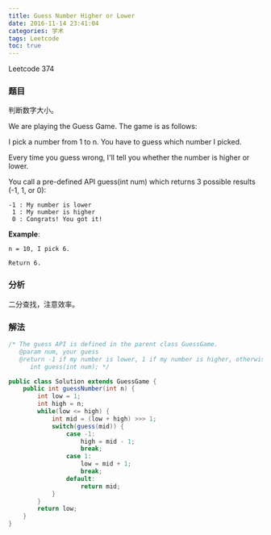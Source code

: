 ```yaml
---
title: Guess Number Higher or Lower
date: 2016-11-14 23:41:04
categories: 学术
tags: Leetcode
toc: true
---
```


Leetcode 374

### 题目

判断数字大小。

We are playing the Guess Game. The game is as follows:

I pick a number from 1 to n. You have to guess which number I picked.

Every time you guess wrong, I'll tell you whether the number is higher or lower.

You call a pre-defined API guess(int num) which returns 3 possible results (-1, 1, or 0):

```
-1 : My number is lower
 1 : My number is higher
 0 : Congrats! You got it!
```

__Example__:

```
n = 10, I pick 6.

Return 6.
```

### 分析

二分查找，注意效率。

### 解法

```java
/* The guess API is defined in the parent class GuessGame.
   @param num, your guess
   @return -1 if my number is lower, 1 if my number is higher, otherwise return 0
      int guess(int num); */

public class Solution extends GuessGame {
    public int guessNumber(int n) {
        int low = 1;
        int high = n;
        while(low <= high) {
            int mid = (low + high) >>> 1;
            switch(guess(mid)) {
                case -1:
                    high = mid - 1;
                    break;
                case 1:
                    low = mid + 1;
                    break;
                default:
                    return mid;
            }
        }
        return low;
    }
}
```